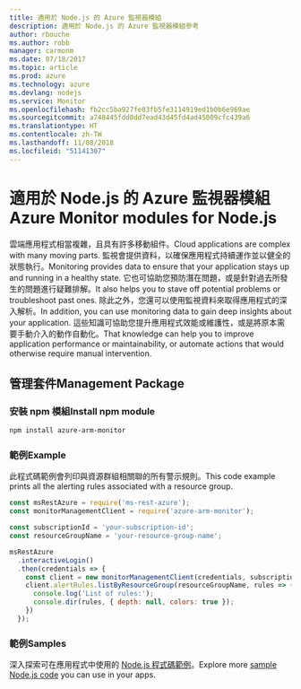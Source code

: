 ```yaml
---
title: 適用於 Node.js 的 Azure 監視器模組
description: 適用於 Node.js 的 Azure 監視器模組參考
author: rbouche
ms.author: robb
manager: carmonm
ms.date: 07/18/2017
ms.topic: article
ms.prod: azure
ms.technology: azure
ms.devlang: nodejs
ms.service: Monitor
ms.openlocfilehash: fb2cc5ba927fe03fb5fe3114919ed1b0b6e969ae
ms.sourcegitcommit: a748445fdd0dd7ead43d45fd4ad45009cfc439a6
ms.translationtype: HT
ms.contentlocale: zh-TW
ms.lasthandoff: 11/08/2018
ms.locfileid: "51141307"
---
```

# <a name="azure-monitor-modules-for-nodejs"></a><span data-ttu-id="93df5-103">適用於 Node.js 的 Azure 監視器模組</span><span class="sxs-lookup"><span data-stu-id="93df5-103">Azure Monitor modules for Node.js</span></span>

<span data-ttu-id="93df5-104">雲端應用程式相當複雜，且具有許多移動組件。</span><span class="sxs-lookup"><span data-stu-id="93df5-104">Cloud applications are complex with many moving parts.</span></span> <span data-ttu-id="93df5-105">監視會提供資料，以確保應用程式持續運作並以健全的狀態執行。</span><span class="sxs-lookup"><span data-stu-id="93df5-105">Monitoring provides data to ensure that your application stays up and running in a healthy state.</span></span> <span data-ttu-id="93df5-106">它也可協助您預防潛在問題，或是針對過去所發生的問題進行疑難排解。</span><span class="sxs-lookup"><span data-stu-id="93df5-106">It also helps you to stave off potential problems or troubleshoot past ones.</span></span> <span data-ttu-id="93df5-107">除此之外，您還可以使用監視資料來取得應用程式的深入解析。</span><span class="sxs-lookup"><span data-stu-id="93df5-107">In addition, you can use monitoring data to gain deep insights about your application.</span></span> <span data-ttu-id="93df5-108">這些知識可協助您提升應用程式效能或維護性，或是將原本需要手動介入的動作自動化。</span><span class="sxs-lookup"><span data-stu-id="93df5-108">That knowledge can help you to improve application performance or maintainability, or automate actions that would otherwise require manual intervention.</span></span>

## <a name="management-package"></a><span data-ttu-id="93df5-109">管理套件</span><span class="sxs-lookup"><span data-stu-id="93df5-109">Management Package</span></span>

### <a name="install-npm-module"></a><span data-ttu-id="93df5-110">安裝 npm 模組</span><span class="sxs-lookup"><span data-stu-id="93df5-110">Install npm module</span></span>

```bash
npm install azure-arm-monitor
```

### <a name="example"></a><span data-ttu-id="93df5-111">範例</span><span class="sxs-lookup"><span data-stu-id="93df5-111">Example</span></span>

<span data-ttu-id="93df5-112">此程式碼範例會列印與資源群組相關聯的所有警示規則。</span><span class="sxs-lookup"><span data-stu-id="93df5-112">This code example prints all the alerting rules associated with a resource group.</span></span>

```javascript
const msRestAzure = require('ms-rest-azure');
const monitorManagementClient = require('azure-arm-monitor');

const subscriptionId = 'your-subscription-id';
const resourceGroupName = 'your-resource-group-name';

msRestAzure
  .interactiveLogin()
  .then(credentials => {
    const client = new monitorManagementClient(credentials, subscriptionId);
    client.alertRules.listByResourceGroup(resourceGroupName, rules => {
      console.log('List of rules:');
      console.dir(rules, { depth: null, colors: true });
    })
  });
```

### <a name="samples"></a><span data-ttu-id="93df5-113">範例</span><span class="sxs-lookup"><span data-stu-id="93df5-113">Samples</span></span>

<span data-ttu-id="93df5-114">深入探索可在應用程式中使用的 [Node.js 程式碼範例](https://azure.microsoft.com/resources/samples/?platform=nodejs)。</span><span class="sxs-lookup"><span data-stu-id="93df5-114">Explore more [sample Node.js code](https://azure.microsoft.com/resources/samples/?platform=nodejs) you can use in your apps.</span></span>
